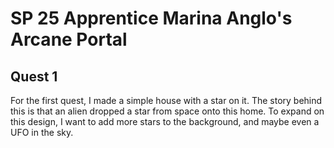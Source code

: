 # SP 25 Apprentice Marina Anglo's Arcane Portal

## Quest 1
For the first quest, I made a simple house with a star on it. 
The story behind this is that an alien dropped a star from space onto this home. To expand on this design, I want to add more stars to the background, and maybe even a UFO in the sky.
